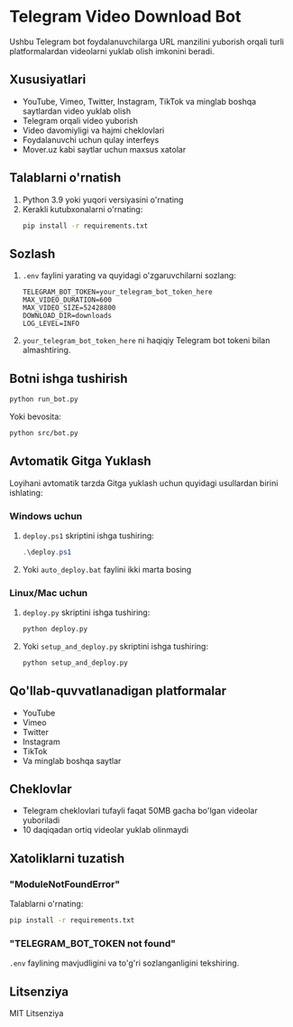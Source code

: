 # Telegram Video Download Bot

Ushbu Telegram bot foydalanuvchilarga URL manzilini yuborish orqali turli platformalardan videolarni yuklab olish imkonini beradi.

## Xususiyatlari

- YouTube, Vimeo, Twitter, Instagram, TikTok va minglab boshqa saytlardan video yuklab olish
- Telegram orqali video yuborish
- Video davomiyligi va hajmi cheklovlari
- Foydalanuvchi uchun qulay interfeys
- Mover.uz kabi saytlar uchun maxsus xatolar

## Talablarni o'rnatish

1. Python 3.9 yoki yuqori versiyasini o'rnating
2. Kerakli kutubxonalarni o'rnating:
   ```bash
   pip install -r requirements.txt
   ```

## Sozlash

1. `.env` faylini yarating va quyidagi o'zgaruvchilarni sozlang:
   ```env
   TELEGRAM_BOT_TOKEN=your_telegram_bot_token_here
   MAX_VIDEO_DURATION=600
   MAX_VIDEO_SIZE=52428800
   DOWNLOAD_DIR=downloads
   LOG_LEVEL=INFO
   ```

2. `your_telegram_bot_token_here` ni haqiqiy Telegram bot tokeni bilan almashtiring.

## Botni ishga tushirish

```bash
python run_bot.py
```

Yoki bevosita:

```bash
python src/bot.py
```

## Avtomatik Gitga Yuklash

Loyihani avtomatik tarzda Gitga yuklash uchun quyidagi usullardan birini ishlating:

### Windows uchun

1. `deploy.ps1` skriptini ishga tushiring:
   ```powershell
   .\deploy.ps1
   ```

2. Yoki `auto_deploy.bat` faylini ikki marta bosing

### Linux/Mac uchun

1. `deploy.py` skriptini ishga tushiring:
   ```bash
   python deploy.py
   ```

2. Yoki `setup_and_deploy.py` skriptini ishga tushiring:
   ```bash
   python setup_and_deploy.py
   ```

## Qo'llab-quvvatlanadigan platformalar

- YouTube
- Vimeo
- Twitter
- Instagram
- TikTok
- Va minglab boshqa saytlar

## Cheklovlar

- Telegram cheklovlari tufayli faqat 50MB gacha bo'lgan videolar yuboriladi
- 10 daqiqadan ortiq videolar yuklab olinmaydi

## Xatoliklarni tuzatish

### "ModuleNotFoundError"

Talablarni o'rnating:
```bash
pip install -r requirements.txt
```

### "TELEGRAM_BOT_TOKEN not found"

`.env` faylining mavjudligini va to'g'ri sozlanganligini tekshiring.

## Litsenziya

MIT Litsenziya
